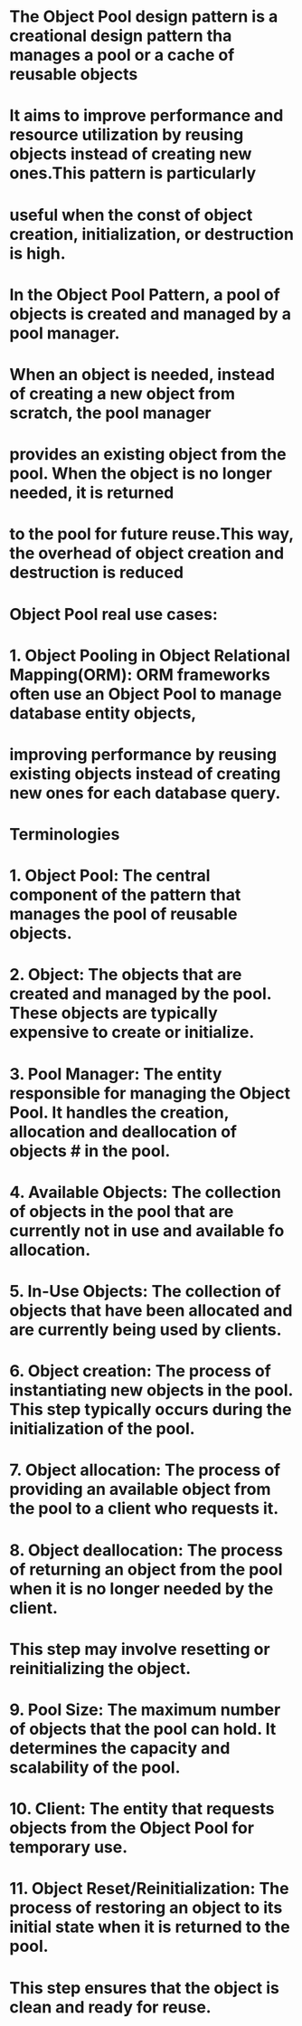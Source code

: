 # The Object Pool design pattern is a creational design pattern tha manages a pool or a cache of reusable objects
# It aims to improve performance and resource utilization by reusing objects instead of creating new ones.This pattern is particularly
# useful when the const of object creation, initialization, or destruction is high.

# In the Object Pool Pattern, a pool of objects is created and managed by a pool manager.
# When an object is needed, instead of creating a new object from scratch, the pool manager 
# provides an existing object from the pool. When the object is no longer needed, it is returned 
# to the pool for future reuse.This way, the overhead of object creation and destruction is reduced

# Object Pool real use cases:

# 1. Object Pooling in Object Relational Mapping(ORM): ORM frameworks often use an Object Pool to manage database entity objects, 
# improving performance by reusing existing objects instead of creating new ones for each database query.

# Terminologies

# 1. Object Pool: The central component of the pattern that manages the pool of reusable objects.
# 2. Object: The objects that are created and managed by the pool. These objects are typically expensive to create or initialize.
# 3. Pool Manager: The entity responsible for managing the Object Pool. It handles the creation, allocation and deallocation of objects # in the pool.
# 4. Available Objects: The collection of objects in the pool that are currently not in use and available fo allocation.
# 5. In-Use Objects: The collection of objects that have been allocated and are currently being used by clients.
# 6. Object creation: The process of instantiating new objects in the pool. This step typically occurs during the initialization of the pool.
# 7. Object allocation: The process of providing an available object from the pool to a client who requests it.
# 8. Object deallocation: The process of returning an object from the pool when it is no longer needed by the client.
# This step may involve resetting or reinitializing the object.
# 9. Pool Size: The maximum number of objects that the pool can hold. It determines the capacity and scalability of the pool.
# 10. Client: The entity that requests objects from the Object Pool for temporary use.
# 11. Object Reset/Reinitialization: The process of restoring an object to its initial state when it is returned to the pool.
# This step ensures that the object is clean and ready for reuse.